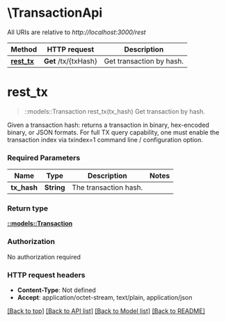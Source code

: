 # \TransactionApi

All URIs are relative to *http://localhost:3000/rest*

Method | HTTP request | Description
------------- | ------------- | -------------
[**rest_tx**](TransactionApi.md#rest_tx) | **Get** /tx/{txHash} | Get transaction by hash.


# **rest_tx**
> ::models::Transaction rest_tx(tx_hash)
Get transaction by hash.

Given a transaction hash: returns a transaction in binary, hex-encoded binary, or JSON formats. For full TX query capability, one must enable the transaction index via txindex=1 command line / configuration option.

### Required Parameters

Name | Type | Description  | Notes
------------- | ------------- | ------------- | -------------
  **tx_hash** | **String**| The transaction hash. | 

### Return type

[**::models::Transaction**](Transaction.md)

### Authorization

No authorization required

### HTTP request headers

 - **Content-Type**: Not defined
 - **Accept**: application/octet-stream, text/plain, application/json

[[Back to top]](#) [[Back to API list]](../README.md#documentation-for-api-endpoints) [[Back to Model list]](../README.md#documentation-for-models) [[Back to README]](../README.md)

